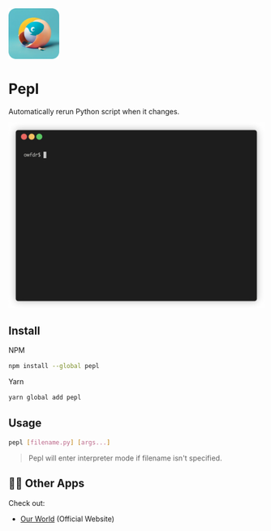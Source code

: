 <img src="https://github.com/owfdr/pepl/blob/main/asset/pepl.png?raw=true" alt="logo" width="100">

# Pepl

Automatically rerun Python script when it changes.

![demo gif](https://github.com/owfdr/pepl/blob/main/asset/demo.gif?raw=true)

## Install

NPM

```bash
npm install --global pepl
```

Yarn

```bash
yarn global add pepl
```

## Usage

```bash
pepl [filename.py] [args...]
```

> Pepl will enter interpreter mode if filename isn't specified.

## 🧑‍💻 Other Apps

Check out:

- [Our World](https://ourworld.center/apps) (Official Website)
